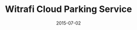 ---
layout: post
title: Witrafi Cloud Parking Service
date: 2015-07-02
image: /images/homepage/cover-1.jpg
description: <a href="https://witrafi.com/">Witrafi</a> Parking Cloud is a comprehensive system which main functions are to show parking availability on streets and provide parking payments. It also handles parking permits, for example those supplied to city residents. The cloud platform is able to utilize information from many different real-time updating data sources. I was the web developer working on the front-end side of this project by employing AngularJS, GoogleMap APIs and <a href="https://solinor.fi/">Solinor Payment APIs</a>. 
categories: [project]
tags: [Project, Angularjs, GoogleMap APIs, jQuery]
---